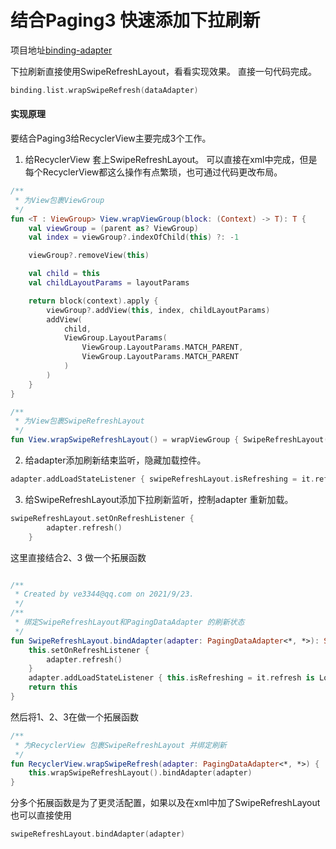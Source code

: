 # 结合Paging3 快速添加下拉刷新

项目地址[binding-adapter](https://github.com/ve3344/binding-adapter)

下拉刷新直接使用SwipeRefreshLayout，看看实现效果。
直接一句代码完成。
```kotlin
binding.list.wrapSwipeRefresh(dataAdapter)
```
#### 实现原理
要结合Paging3给RecyclerView主要完成3个工作。
1. 给RecyclerView 套上SwipeRefreshLayout。
可以直接在xml中完成，但是每个RecyclerView都这么操作有点繁琐，也可通过代码更改布局。
```kotlin
/**
 * 为View包裹ViewGroup
 */
fun <T : ViewGroup> View.wrapViewGroup(block: (Context) -> T): T {
    val viewGroup = (parent as? ViewGroup)
    val index = viewGroup?.indexOfChild(this) ?: -1

    viewGroup?.removeView(this)

    val child = this
    val childLayoutParams = layoutParams

    return block(context).apply {
        viewGroup?.addView(this, index, childLayoutParams)
        addView(
            child,
            ViewGroup.LayoutParams(
                ViewGroup.LayoutParams.MATCH_PARENT,
                ViewGroup.LayoutParams.MATCH_PARENT
            )
        )
    }
}

/**
 * 为View包裹SwipeRefreshLayout
 */
fun View.wrapSwipeRefreshLayout() = wrapViewGroup { SwipeRefreshLayout(context) }

```

2. 给adapter添加刷新结束监听，隐藏加载控件。
```kotlin
adapter.addLoadStateListener { swipeRefreshLayout.isRefreshing = it.refresh is LoadState.Loading }
```
3. 给SwipeRefreshLayout添加下拉刷新监听，控制adapter 重新加载。
```kotlin
swipeRefreshLayout.setOnRefreshListener {
        adapter.refresh()
    }
```

这里直接结合2、3 做一个拓展函数
```kotlin

/**
 * Created by ve3344@qq.com on 2021/9/23.
 */
/**
 * 绑定SwipeRefreshLayout和PagingDataAdapter 的刷新状态
 */
fun SwipeRefreshLayout.bindAdapter(adapter: PagingDataAdapter<*, *>): SwipeRefreshLayout {
    this.setOnRefreshListener {
        adapter.refresh()
    }
    adapter.addLoadStateListener { this.isRefreshing = it.refresh is LoadState.Loading }
    return this
}

```

然后将1、2、3在做一个拓展函数
```kotlin
/**
 * 为RecyclerView 包裹SwipeRefreshLayout 并绑定刷新
 */
fun RecyclerView.wrapSwipeRefresh(adapter: PagingDataAdapter<*, *>) {
    this.wrapSwipeRefreshLayout().bindAdapter(adapter)
}
```

分多个拓展函数是为了更灵活配置，如果以及在xml中加了SwipeRefreshLayout也可以直接使用
```kotlin
swipeRefreshLayout.bindAdapter(adapter)
```